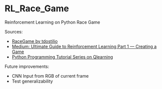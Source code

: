 # RL_Race_Game
Reinforcement Learning on Python Race Game



Sources:

* [RaceGame by tdostilio](https://github.com/tdostilio/Race_Game)
* [Medium: Ultimate Guide to Reinforcement Learning Part 1 — Creating a Game](https://towardsdatascience.com/ultimate-guide-for-reinforced-learning-part-1-creating-a-game-956f1f2b0a91)
* [Python Programming Tutorial Series on Qlearning](https://pythonprogramming.net/q-learning-reinforcement-learning-python-tutorial/)



Future improvements:

* CNN Input from RGB of current frame
* Test generalizability